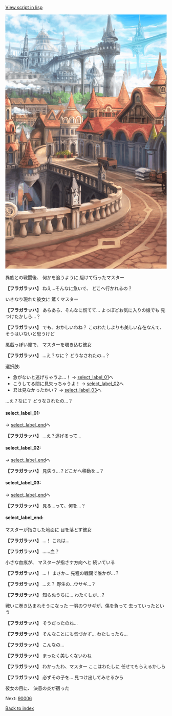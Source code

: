 [View script in lisp](../scripts/10102302.txt)

![town.png](../images/backgrounds/town.png)

異族との戦闘後、
何かを追うように
駆けて行ったマスター

**【フラガラッハ】**
ねえ…そんなに急いで、
どこへ行かれるの？

いきなり現れた彼女に
驚くマスター

**【フラガラッハ】**
あらあら、そんなに慌てて…
よっぽどお気に入りの娘でも
見つけたかしら…？

**【フラガラッハ】**
でも、おかしいわね？
このわたしよりも美しい存在なんて、
そうはいないと思うけど

悪戯っぽい瞳で、
マスターを覗き込む彼女

**【フラガラッハ】**
…え？なに？
どうなされたの…？

選択肢:
- 急がないと逃げちゃうよ…！ → [select_label_01](#select_label_01)へ
- こうしてる間に見失っちゃうよ！ → [select_label_02](#select_label_02)へ
- 君は見なかったかい？ → [select_label_03](#select_label_03)へ

…え？なに？
どうなされたの…？

#### select_label_01:
 → [select_label_end](#select_label_end)へ

**【フラガラッハ】**
…え？逃げるって…

#### select_label_02:
 → [select_label_end](#select_label_end)へ

**【フラガラッハ】**
見失う…？どこかへ移動を…？

#### select_label_03:
 → [select_label_end](#select_label_end)へ

**【フラガラッハ】**
見る…って、何を…？

#### select_label_end:

マスターが指さした地面に
目を落とす彼女

**【フラガラッハ】**
…！
これは…

**【フラガラッハ】**
……血？

小さな血痕が、
マスターが指さす方向へと
続いている

**【フラガラッハ】**
…！
まさか…
先程の戦闘で誰かが…？

**【フラガラッハ】**
…え？
野生の…ウサギ…？

**【フラガラッハ】**
知らぬうちに…
わたくしが…？

戦いに巻き込まれそうになった
一羽のウサギが、傷を負って
去っていったという

**【フラガラッハ】**
そうだったのね…

**【フラガラッハ】**
そんなことにも気づかず…
わたしったら…

**【フラガラッハ】**
こんなの…

**【フラガラッハ】**
まったく美しくないわね

**【フラガラッハ】**
わかったわ、マスター
ここはわたしに
任せてもらえるかしら

**【フラガラッハ】**
必ずその子を…
見つけ出してみせるから

彼女の目に、
決意の炎が宿った

Next: [90006](90006.md)

[Back to index](index.md)
